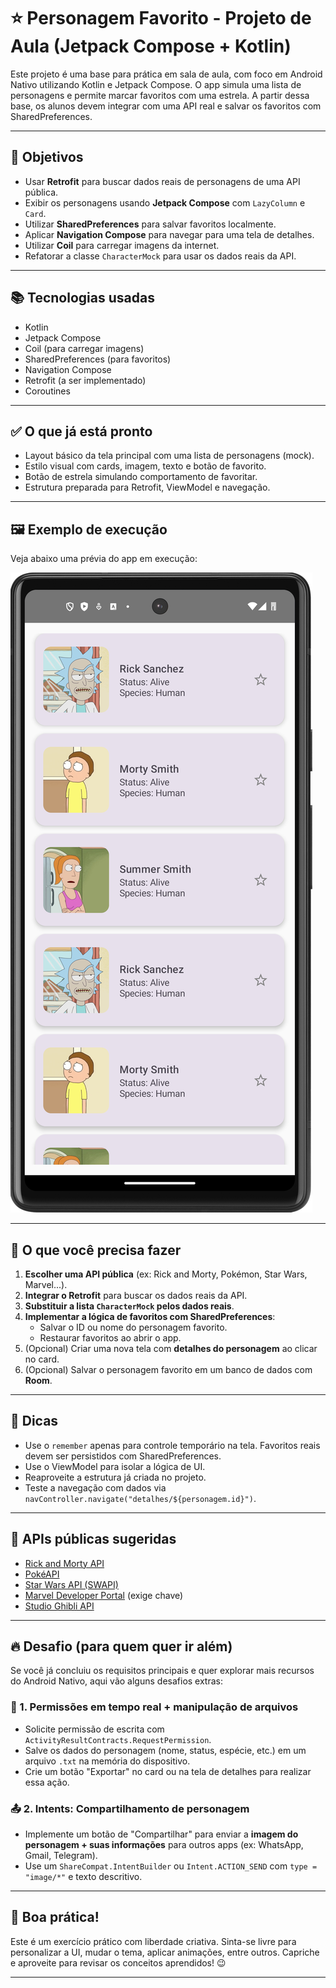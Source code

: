 # ⭐ Personagem Favorito - Projeto de Aula (Jetpack Compose + Kotlin)

Este projeto é uma base para prática em sala de aula, com foco em Android Nativo utilizando Kotlin e 
Jetpack Compose. O app simula uma lista de personagens e permite marcar favoritos com uma estrela. 
A partir dessa base, os alunos devem integrar com uma API real e salvar os favoritos com SharedPreferences.

---

## 🎯 Objetivos

- Usar **Retrofit** para buscar dados reais de personagens de uma API pública.
- Exibir os personagens usando **Jetpack Compose** com `LazyColumn` e `Card`.
- Utilizar **SharedPreferences** para salvar favoritos localmente.
- Aplicar **Navigation Compose** para navegar para uma tela de detalhes.
- Utilizar **Coil** para carregar imagens da internet.
- Refatorar a classe `CharacterMock` para usar os dados reais da API.

---

## 📚 Tecnologias usadas

- Kotlin
- Jetpack Compose
- Coil (para carregar imagens)
- SharedPreferences (para favoritos)
- Navigation Compose
- Retrofit (a ser implementado)
- Coroutines

---

## ✅ O que já está pronto

- Layout básico da tela principal com uma lista de personagens (mock).
- Estilo visual com cards, imagem, texto e botão de favorito.
- Botão de estrela simulando comportamento de favoritar.
- Estrutura preparada para Retrofit, ViewModel e navegação.

---

## 🖼️ Exemplo de execução

Veja abaixo uma prévia do app em execução:

![Screenshot do app](images/screenshot.png)

---

## 📌 O que você precisa fazer

1. **Escolher uma API pública** (ex: Rick and Morty, Pokémon, Star Wars, Marvel...).
2. **Integrar o Retrofit** para buscar os dados reais da API.
3. **Substituir a lista `CharacterMock` pelos dados reais**.
4. **Implementar a lógica de favoritos com SharedPreferences**:
   - Salvar o ID ou nome do personagem favorito.
   - Restaurar favoritos ao abrir o app.
5. (Opcional) Criar uma nova tela com **detalhes do personagem** ao clicar no card.
6. (Opcional) Salvar o personagem favorito em um banco de dados com **Room**.

---

## 🧠 Dicas

- Use o `remember` apenas para controle temporário na tela. Favoritos reais devem ser persistidos com SharedPreferences.
- Use o ViewModel para isolar a lógica de UI.
- Reaproveite a estrutura já criada no projeto.
- Teste a navegação com dados via `navController.navigate("detalhes/${personagem.id}")`.

---

## 🔗 APIs públicas sugeridas

- [Rick and Morty API](https://rickandmortyapi.com/)
- [PokéAPI](https://pokeapi.co/)
- [Star Wars API (SWAPI)](https://swapi.dev/)
- [Marvel Developer Portal](https://developer.marvel.com/) (exige chave)
- [Studio Ghibli API](https://ghibliapi.vercel.app/)

---

## 🔥 Desafio (para quem quer ir além)

Se você já concluiu os requisitos principais e quer explorar mais recursos do Android Nativo, aqui vão alguns desafios extras:

### 📁 1. Permissões em tempo real + manipulação de arquivos
- Solicite permissão de escrita com `ActivityResultContracts.RequestPermission`.
- Salve os dados do personagem (nome, status, espécie, etc.) em um arquivo `.txt` na memória do dispositivo.
- Crie um botão "Exportar" no card ou na tela de detalhes para realizar essa ação.

### 📤 2. Intents: Compartilhamento de personagem
- Implemente um botão de "Compartilhar" para enviar a **imagem do personagem + suas informações** para outros apps (ex: WhatsApp, Gmail, Telegram).
- Use um `ShareCompat.IntentBuilder` ou `Intent.ACTION_SEND` com `type = "image/*"` e texto descritivo.

---

## 🚀 Boa prática!

Este é um exercício prático com liberdade criativa. Sinta-se livre para personalizar a UI, mudar o tema, aplicar animações, entre outros. Capriche e aproveite para revisar os conceitos aprendidos! 😉

---
